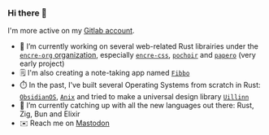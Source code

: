 ### Hi there 👋

I'm more active on my [Gitlab account](https://gitlab.com/nifou).

- 🔭 I’m currently working on several web-related Rust librairies under the [`encre-org` organization](https://gitlab.com/encre-org), especially [`encre-css`](https://gitlab.com/encre-org/encre-css), [`pochoir`](https://gitlab.com/encre-org/pochoir) and [`papero`](https://gitlab.com/encre-org/papero) (very early project)
- 🗒️ I'm also creating a note-taking app named [`Fibbo`](https://codeberg.org/Nifou/fibbo)
- ⏱️ In the past, I've built several Operating Systems from scratch in Rust: [`ObsidianOS`](https://gitlab.com/obsidian-os/obsidianos), [`Anix`](https://gitlab.com/anix-project/anix/) and tried to make a universal design library [`Uillinn`](https://gitlab.com/uillinn/uillinn)
- 🌱 I’m currently catching up with all the new languages out there: Rust, Zig, Bun and Elixir
- ✉️ Reach me on <a rel="me" href="https://fosstodon.org/@nifouprog">Mastodon</a>
